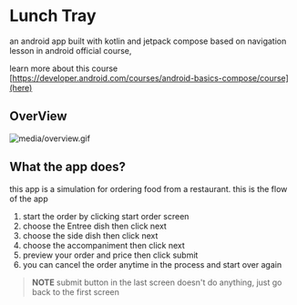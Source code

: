 # Lunch Tray
an android app built with kotlin and jetpack compose based on navigation lesson
in android official course, 

learn more about this course [https://developer.android.com/courses/android-basics-compose/course](here)
## OverView
![media/overview.gif]()

## What the app does?
this app is a simulation for ordering food from a restaurant.
this is the flow of the app
1. start the order by clicking start order screen
2. choose the Entree dish then click next
3. choose the side dish then click next
4. choose the accompaniment then click next
5. preview your order and price then click submit
6. you can cancel the order anytime in the process and start over again

> **NOTE** submit button in the last screen doesn't do anything, just go back to the first screen


